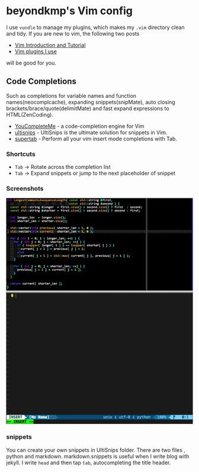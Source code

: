 beyondkmp's Vim config
==================

I use `vundle` to manage my plugins, which makes my `.vim` directory clean and tidy. If you are new to vim, the following two posts

* [Vim Introduction and Tutorial](http://blog.interlinked.org/tutorials/vim_tutorial.html)
* [Vim plugins I use](http://mirnazim.org/writings/vim-plugins-i-use/)

will be good for you.

## Code Completions

Such as completions for variable names and function names(neocomplcache), expanding snippets(snipMate), auto closing brackets/brace/quote(delimitMate) and fast expand expressions to HTML(ZenCoding).

* [YouCompleteMe](https://github.com/Valloric/YouCompleteMe) - a code-completion engine for Vim
* [ultisnips](https://github.com/SirVer/ultisnips) - UltiSnips is the ultimate solution for snippets in Vim.
* [supertab](http://github.com/ervandew/supertab) - Perform all your vim insert mode completions with Tab.

### Shortcuts

* `Tab` -> Rotate across the completion list
* `Tab` -> Expand snippets or jump to the next placeholder of snippet

### Screenshots

![Completions](screenshots/ycm.gif)
![ultisnips](screenshots/ultisnips.gif)

### snippets

You can create your own snippets in UltiSnips folder. There are two files , python and markdown. markdown.snippets is useful when I write blog with jekyll. I write `head` and then tap `tab`, autocompleting the title header.
